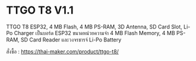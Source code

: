 # TTGO T8 V1.1

TTGO T8
ESP32, 4 MB Flash, 4 MB PS-RAM, 3D Antenna, SD Card Slot, Li-Po Charger
เป็นบอร์ด ESP32 ขนาดหน่วยความจำ 4 MB Flash Memory, 4 MB PS-RAM, SD Card Reader และวงจรชารจ์ Li-Po Battery

สั่งซื้อ : https://thai-maker.com/product/ttgo-t8/
